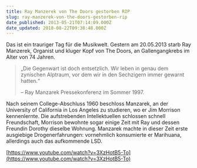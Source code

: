 ```yaml
---
title: Ray Manzerek von The Doors gestorben RIP
slug: ray-manzerek-von-the-doors-gestorben-rip
date_published: 2013-05-21T07:14:09.000Z
date_updated: 2018-08-22T09:38:48.000Z
---
```


Das ist ein trauriger Tag für die Musikwelt. Gestern am 20.05.2013 starb Ray Manzerek, Organist und kluger Kopf von The Doors, an Gallengangkrebs im Alter von 74 Jahren.

> „Die Gegenwart ist doch entsetzlich. Wir leben in genau dem zynischen Alptraum, vor dem wir in den Sechzigern immer gewarnt hatten.“
> 
> – Ray Manzarek Pressekonferenz im Sommer 1997.

Nach seinem College-Abschluss 1960 beschloss Manzarek, an der University of California in Los Angeles zu studieren, wo er Jim Morrison kennenlernte. Die aufstrebenden Intellektuellen schlossen schnell Freundschaft, Morrison bewohnte sogar einige Zeit mit Ray und dessen Freundin Dorothy dieselbe Wohnung. Manzarek machte in dieser Zeit erste ausgiebige Drogenerfahrungen: vornehmlich konsumierte er Marihuana, allerdings auch das aufkommende LSD.

[https://www.youtube.com/watch?v=3XzHotB5-To](https://www.youtube.com/watch?v=3XzHotB5-To)
